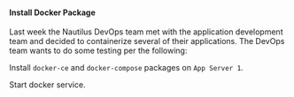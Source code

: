 #### Install Docker Package

Last week the Nautilus DevOps team met with the application development team and decided to containerize several of their applications. The DevOps team wants to do some testing per the following:

Install `docker-ce` and `docker-compose` packages on `App Server 1`.

Start docker service.

